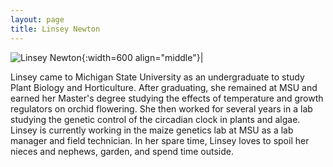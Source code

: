 ```yaml
---
layout: page
title: Linsey Newton
---
```


![Linsey Newton](/images/People_Images/linseynewton.jpg){:width=600 align="middle"}|

Linsey came to Michigan State University as an undergraduate to study Plant Biology and Horticulture. After graduating, she remained at MSU and earned her Master's degree studying the effects of temperature and growth regulators on orchid flowering. She then worked for several years in a lab studying the genetic control of the circadian clock in plants and algae. Linsey is currently working in the maize genetics lab at MSU as a lab manager and field technician. In her spare time, Linsey loves to spoil her nieces and nephews, garden, and spend time outside.